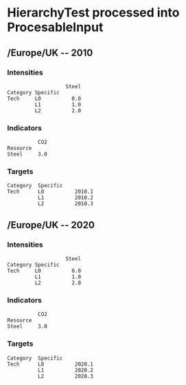 # HierarchyTest processed into ProcesableInput

## /Europe/UK -- 2010
### Intensities
```
                   Steel
Category Specific       
Tech     L0          0.0
         L1          1.0
         L2          2.0
```

### Indicators
```
          CO2
Resource     
Steel     3.0
```

### Targets
```
Category  Specific
Tech      L0          2010.1
          L1          2010.2
          L2          2010.3
```

## /Europe/UK -- 2020
### Intensities
```
                   Steel
Category Specific       
Tech     L0          0.0
         L1          1.0
         L2          2.0
```

### Indicators
```
          CO2
Resource     
Steel     3.0
```

### Targets
```
Category  Specific
Tech      L0          2020.1
          L1          2020.2
          L2          2020.3
```
